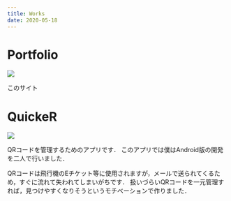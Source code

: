 ```yaml
---
title: Works
date: 2020-05-18
---
```


# Portfolio

[![](https://i.imgur.com/0ZcZT0Nh.png)](https://clockvoid.tk)

このサイト

# QuickeR

[![](https://i.imgur.com/DjXwwv5.png)](https://clockvoid.github.io/QuickeR-portfolio/)

QRコードを管理するためのアプリです．
このアプリでは僕はAndroid版の開発を二人で行いました．

QRコードは飛行機のEチケット等に使用されますが，メールで送られてくるため，すぐに流れて失われてしまいがちです．
扱いづらいQRコードを一元管理すれば，見つけやすくなりそうというモチベーションで作りました．

